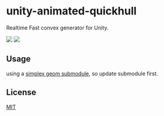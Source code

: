 # unity-animated-quickhull

Realtime Fast convex generator for Unity.

<img src="Recordings/output2d.gif">
<img src="Recordings/output3d.gif">

## Usage

using a [simplex geom submodule](https://github.com/komietty/unity-simplex-geometry), so update submodule first.

## License
[MIT](LICENSE)
